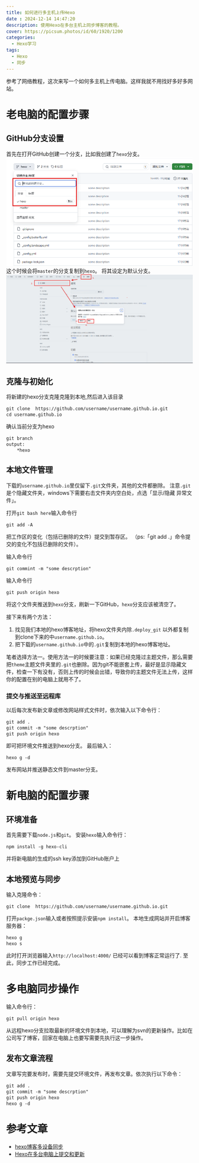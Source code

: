 ```yaml
---
title: 如何进行多主机上传Hexo
date : 2024-12-14 14:47:20
description: 使用Hexo在多台主机上同步博客的教程。
cover: https://picsum.photos/id/60/1920/1200
categories: 
  - Hexo学习
tags: 
  - Hexo
  - 同步
---
```

参考了网络教程，这次来写一个如何多主机上传电脑。这样我就不用找好多好多网站。
# 老电脑的配置步骤
## GitHub分支设置
首先在打开GitHub创建一个分支，比如我创建了`hexo`分支。
![创建分支](/img/How-to-Upload-Hexo-to-Multiple-Hosts/Create-a-Hexo-branch.png)
这个时候会将`master`的分支复制到`hexo`。
将其设定为默认分支。
![设定默认分支](/img/How-to-Upload-Hexo-to-Multiple-Hosts/Set-default-branch.png)
## 克隆与初始化
将新建的hexo分支克隆克隆到本地,然后进入该目录
```
git clone  https://github.com/username/username.github.io.git
cd username.github.io
```
确认当前分支为hexo
```
git branch
output:
	*hexo
```

## 本地文件管理
下载的`username.github.io`里仅留下`.git`文件夹，其他的文件都删除。
注意`.git`是个隐藏文件夹，windows下需要右击文件夹内空白处，点选「显示/隐藏 异常文件」。


打开`git bash here`输入命令行
```
git add -A
```
把工作区的变化（包括已删除的文件）提交到暂存区。
（ps:「git add .」命令提交的变化不包括已删除的文件）。

输入命令行
```
git commint -m "some descrption"
```
输入命令行
```
git push origin hexo
```
将这个文件夹推送到`hexo`分支，刷新一下GitHub，`hexo`分支应该被清空了。

接下来有两个方法：
1. 找见我们本地的hexo博客地址，将hexo文件夹内除`.deploy_git` 以外都复制到clone下来的中`username.github.io`。
2. 把下载的`username.github.io`中的`.git`复制到本地的hexo博客地址。

笔者选择方法一。使用方法一的时候要注意：如果已经克隆过主题文件，那么需要把`theme`主题文件夹里的` .git `也删除。因为git不能嵌套上传，最好是显示隐藏文件，检查一下有没有，否则上传的时候会出错，导致你的主题文件无法上传，这样你的配置在别的电脑上就用不了。

### 提交与推送至远程库
以后每次发布新文章或修改网站样式文件时，依次输入以下命令行：
```
git add . 
git commit -m "some descrption"
git push origin hexo
```
即可把环境文件推送到hexo分支。
最后输入：
```
hexo g -d
```
发布网站并推送静态文件到master分支。

# 新电脑的配置步骤
## 环境准备
首先需要下载`node.js`和`git`。
安装`hexo`输入命令行：
```
npm install -g hexo-cli
```
并将新电脑的生成的ssh key添加到GitHub账户上
## 本地预览与同步
输入克隆命令：
```
git clone  https://github.com/username/username.github.io.git
```

打开`packge.json`输入或者按照提示安装`npm install`。
本地生成网站并开启博客服务器：
```
hexo g
hexo s
```
此时打开浏览器输入`http://localhost:4000/` 已经可以看到博客正常运行了.
至此，同步工作已经完成。
# 多电脑同步操作
输入命令行：
```
git pull origin hexo
```
从远程hexo分支拉取最新的环境文件到本地，可以理解为svn的更新操作。比如在公司写了博客，回家在电脑上也要写需要先执行这一步操作。
## 发布文章流程
文章写完要发布时，需要先提交环境文件，再发布文章。依次执行以下命令：
```
git add .
git commit -m "some descrption"
git push origin hexo
hexo g -d
```
# 参考文章
- [hexo博客多设备同步](https://xuexuan.site/2021/02/04/hexo%E5%8D%9A%E5%AE%A2%E5%A4%9A%E8%AE%BE%E5%A4%87%E5%90%8C%E6%AD%A5/)
- [Hexo在多台电脑上提交和更新](https://blog.csdn.net/K1052176873/article/details/122879462)
